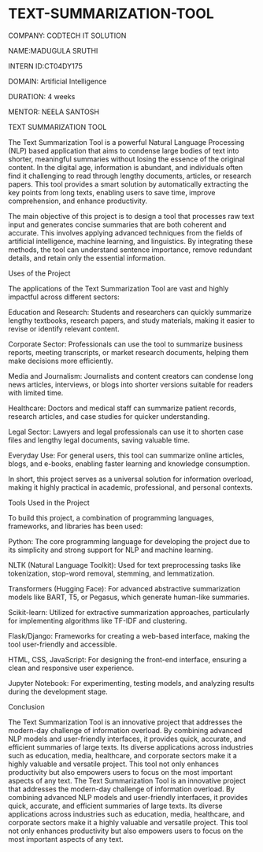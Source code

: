 # TEXT-SUMMARIZATION-TOOL

COMPANY: CODTECH IT SOLUTION

NAME:MADUGULA SRUTHI

INTERN ID:CT04DY175

DOMAIN: Artificial Intelligence

DURATION: 4 weeks

MENTOR: NEELA SANTOSH

TEXT SUMMARIZATION TOOL

The Text Summarization Tool is a powerful Natural Language Processing (NLP) based application that aims to condense large bodies of text into shorter, meaningful summaries without losing the essence of the original content. In the digital age, information is abundant, and individuals often find it challenging to read through lengthy documents, articles, or research papers. This tool provides a smart solution by automatically extracting the key points from long texts, enabling users to save time, improve comprehension, and enhance productivity.

The main objective of this project is to design a tool that processes raw text input and generates concise summaries that are both coherent and accurate. This involves applying advanced techniques from the fields of artificial intelligence, machine learning, and linguistics. By integrating these methods, the tool can understand sentence importance, remove redundant details, and retain only the essential information.

Uses of the Project

The applications of the Text Summarization Tool are vast and highly impactful across different sectors:

Education and Research: Students and researchers can quickly summarize lengthy textbooks, research papers, and study materials, making it easier to revise or identify relevant content.

Corporate Sector: Professionals can use the tool to summarize business reports, meeting transcripts, or market research documents, helping them make decisions more efficiently.

Media and Journalism: Journalists and content creators can condense long news articles, interviews, or blogs into shorter versions suitable for readers with limited time.

Healthcare: Doctors and medical staff can summarize patient records, research articles, and case studies for quicker understanding.

Legal Sector: Lawyers and legal professionals can use it to shorten case files and lengthy legal documents, saving valuable time.

Everyday Use: For general users, this tool can summarize online articles, blogs, and e-books, enabling faster learning and knowledge consumption.

In short, this project serves as a universal solution for information overload, making it highly practical in academic, professional, and personal contexts.

Tools Used in the Project

To build this project, a combination of programming languages, frameworks, and libraries has been used:

Python: The core programming language for developing the project due to its simplicity and strong support for NLP and machine learning.

NLTK (Natural Language Toolkit): Used for text preprocessing tasks like tokenization, stop-word removal, stemming, and lemmatization.

Transformers (Hugging Face): For advanced abstractive summarization models like BART, T5, or Pegasus, which generate human-like summaries.

Scikit-learn: Utilized for extractive summarization approaches, particularly for implementing algorithms like TF-IDF and clustering.

Flask/Django: Frameworks for creating a web-based interface, making the tool user-friendly and accessible.

HTML, CSS, JavaScript: For designing the front-end interface, ensuring a clean and responsive user experience.

Jupyter Notebook: For experimenting, testing models, and analyzing results during the development stage.

Conclusion

The Text Summarization Tool is an innovative project that addresses the modern-day challenge of information overload. By combining advanced NLP models and user-friendly interfaces, it provides quick, accurate, and efficient summaries of large texts. Its diverse applications across industries such as education, media, healthcare, and corporate sectors make it a highly valuable and versatile project. This tool not only enhances productivity but also empowers users to focus on the most important aspects of any text.
The Text Summarization Tool is an innovative project that addresses the modern-day challenge of information overload. By combining advanced NLP models and user-friendly interfaces, it provides quick, accurate, and efficient summaries of large texts. Its diverse applications across industries such as education, media, healthcare, and corporate sectors make it a highly valuable and versatile project. This tool not only enhances productivity but also empowers users to focus on the most important aspects of any text.

